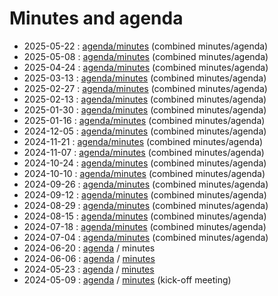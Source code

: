 # Minutes and agenda

* 2025-05-22 : [agenda/minutes](2025-05-22/minutes.md) (combined minutes/agenda)
* 2025-05-08 : [agenda/minutes](2025-05-08/minutes.md) (combined minutes/agenda)
* 2025-04-24 : [agenda/minutes](2025-04-24/minutes.md) (combined minutes/agenda)
* 2025-03-13 : [agenda/minutes](2025-03-13/minutes.md) (combined minutes/agenda)
* 2025-02-27 : [agenda/minutes](2025-02-27/minutes.md) (combined minutes/agenda)
* 2025-02-13 : [agenda/minutes](2025-02-13/minutes.md) (combined minutes/agenda)
* 2025-01-30 : [agenda/minutes](2025-01-30/minutes.md) (combined minutes/agenda)
* 2025-01-16 : [agenda/minutes](2025-01-16/minutes.md) (combined minutes/agenda)
* 2024-12-05 : [agenda/minutes](2024-12-05/minutes.md) (combined minutes/agenda)
* 2024-11-21 : [agenda/minutes](2024-11-21/minutes.md) (combined minutes/agenda)
* 2024-11-07 : [agenda/minutes](2024-11-07/minutes.md) (combined minutes/agenda)
* 2024-10-24 : [agenda/minutes](2024-10-24/minutes.md)  (combined minutes/agenda)
* 2024-10-10 : [agenda/minutes](2024-10-10/minutes.md)  (combined minutes/agenda)
* 2024-09-26 : [agenda/minutes](2024-09-26/minutes.md)  (combined minutes/agenda)
* 2024-09-12 : [agenda/minutes](2024-09-12/minutes.md)  (combined minutes/agenda)
* 2024-08-29 : [agenda/minutes](2024-08-29/minutes.md)  (combined minutes/agenda)
* 2024-08-15 : [agenda/minutes](2024-08-15/minutes.md)  (combined minutes/agenda)
* 2024-07-18 : [agenda/minutes](2024-07-18/minutes.md)  (combined minutes/agenda)
* 2024-07-04 : [agenda/minutes](2024-07-04/minutes.md)  (combined minutes/agenda)
* 2024-06-20 : [agenda](2024-06-20/agenda.md) / minutes
* 2024-06-06 : [agenda](2024-06-06/agenda.md) / [minutes](2024-06-06/minutes.md)
* 2024-05-23 : [agenda](2024-05-23/agenda.md) / [minutes](2024-05-23/minutes.md)
* 2024-05-09 : [agenda](2024-05-09/agenda.md) / [minutes](2024-05-09/minutes.md) (kick-off meeting)
  
